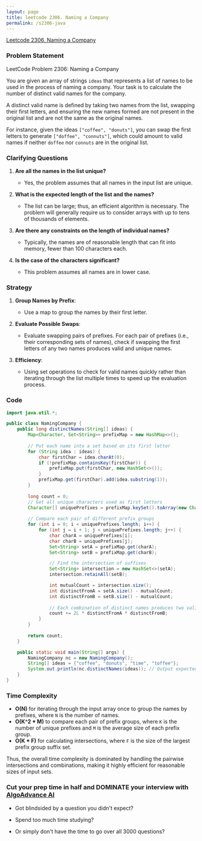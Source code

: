 ```yaml
---
layout: page
title: leetcode 2306. Naming a Company
permalink: /s2306-java
---
```

[Leetcode 2306. Naming a Company](https://algoadvance.github.io/algoadvance/l2306)
### Problem Statement

LeetCode Problem 2306: Naming a Company

You are given an array of strings `ideas` that represents a list of names to be used in the process of naming a company. Your task is to calculate the number of distinct valid names for the company. 

A distinct valid name is defined by taking two names from the list, swapping their first letters, and ensuring the new names formed are not present in the original list and are not the same as the original names.

For instance, given the ideas `["coffee", "donuts"]`, you can swap the first letters to generate `["doffee", "connuts"]`, which could amount to valid names if neither `doffee` nor `connuts` are in the original list.

### Clarifying Questions

1. **Are all the names in the list unique?**
   - Yes, the problem assumes that all names in the input list are unique.
   
2. **What is the expected length of the list and the names?**
   - The list can be large; thus, an efficient algorithm is necessary. The problem will generally require us to consider arrays with up to tens of thousands of elements.

3. **Are there any constraints on the length of individual names?**
   - Typically, the names are of reasonable length that can fit into memory, fewer than 100 characters each.

4. **Is the case of the characters significant?**
   - This problem assumes all names are in lower case.

### Strategy

1. **Group Names by Prefix**:
   - Use a map to group the names by their first letter.

2. **Evaluate Possible Swaps**:
   - Evaluate swapping pairs of prefixes. For each pair of prefixes (i.e., their corresponding sets of names), check if swapping the first letters of any two names produces valid and unique names.

3. **Efficiency**:
   - Using set operations to check for valid names quickly rather than iterating through the list multiple times to speed up the evaluation process.

### Code

```java
import java.util.*;

public class NamingCompany {
    public long distinctNames(String[] ideas) {
        Map<Character, Set<String>> prefixMap = new HashMap<>();
        
        // Put each name into a set based on its first letter
        for (String idea : ideas) {
            char firstChar = idea.charAt(0);
            if (!prefixMap.containsKey(firstChar)) {
                prefixMap.put(firstChar, new HashSet<>());
            }
            prefixMap.get(firstChar).add(idea.substring(1));
        }
        
        long count = 0;
        // Get all unique characters used as first letters
        Character[] uniquePrefixes = prefixMap.keySet().toArray(new Character[0]);
        
        // Compare each pair of different prefix groups
        for (int i = 0; i < uniquePrefixes.length; i++) {
            for (int j = i + 1; j < uniquePrefixes.length; j++) {
                char charA = uniquePrefixes[i];
                char charB = uniquePrefixes[j];
                Set<String> setA = prefixMap.get(charA);
                Set<String> setB = prefixMap.get(charB);

                // Find the intersection of suffixes
                Set<String> intersection = new HashSet<>(setA);
                intersection.retainAll(setB);

                int mutualCount = intersection.size();
                int distinctFromA = setA.size() - mutualCount;
                int distinctFromB = setB.size() - mutualCount;
                
                // Each combination of distinct names produces two valid names
                count += 2L * distinctFromA * distinctFromB;
            }
        }
        
        return count;
    }

    public static void main(String[] args) {
        NamingCompany nc = new NamingCompany();
        String[] ideas = {"coffee", "donuts", "time", "toffee"};
        System.out.println(nc.distinctNames(ideas)); // Output expected based on input
    }
}
```

### Time Complexity

- **O(N)** for iterating through the input array once to group the names by prefixes, where `N` is the number of names.
- **O(K^2 * M)** to compare each pair of prefix groups, where `K` is the number of unique prefixes and `M` is the average size of each prefix group.
- **O(K * F)** for calculating intersections, where `F` is the size of the largest prefix group suffix set.

Thus, the overall time complexity is dominated by handling the pairwise intersections and combinations, making it highly efficient for reasonable sizes of input sets.


### Cut your prep time in half and DOMINATE your interview with [AlgoAdvance AI](https://algoAdvance.com)

- Got blindsided by a question you didn't expect?

- Spend too much time studying?

- Or simply don't have the time to go over all 3000 questions?

